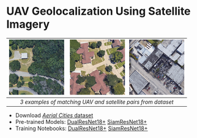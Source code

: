 # UAV Geolocalization Using Satellite Imagery

| ![pair1](assets/pair1.gif) &nbsp;&nbsp; ![pair2](assets/pair2.gif) &nbsp;&nbsp;![pair3](assets/pair3.gif) |
|:--:| 
| *3 examples of matching UAV and satellite pairs from dataset* |

* Download [*Aerial Cities* dataset](https://uofi.app.box.com/s/4jfvpmxwiob0hcg25z4lgd5qgnk0q8nb)
* Pre-trained Models: [DualResNet18+](models/R00_all_cities_export) [SiamResNet18+](models/R00b_all_cities_export)
* Training Notebooks: [DualResNet18+](R00_allcities_dualres.ipynb) [SiamResNet18+](R00b_allcities_siamres.ipynb)
